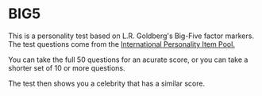 # BIG5

This is a personality test based on L.R. Goldberg's Big-Five factor markers. The test questions come from the [International Personality Item Pool.](https://ipip.ori.org/New_IPIP-50-item-scale.htm)

You can take the full 50 questions for an acurate score, or you can take a shorter set of 10 or more questions. 

The test then shows you a celebrity that has a similar score. 